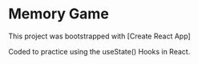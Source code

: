 # Memory Game

This project was bootstrapped with [Create React App]

Coded to practice using the useState() Hooks in React. 

